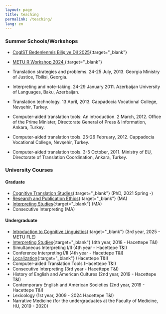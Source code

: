 ```yaml
---
layout: page
title: teaching
permalink: /teaching/
lang: en
---
```


### Summer Schools/Workshops

- [CogIST Bedenlenmiş Biliş ve Dil 2025](bedenlenmis_bilis.html){:target="_blank"} 
- [METU R Workshop 2024 ](courses/R.md){:target="_blank"} 

- Translation strategies and problems. 24-25 July, 2013. Georgia Ministry of Justice, Tbilisi, Georgia.
- Interpreting and note-taking. 24-29 January 2011. Azerbaijan University of Languages, Baku, Azerbaijan.
- Translation technology. 13 April, 2013. Cappadocia Vocational College, Nevşehir, Turkey.
- Computer-aided translation tools: An introduction. 2 March, 2012. Office of the Prime Minister, Directorate General of Press & Information, Ankara, Turkey.
- Computer-aided translation tools. 25-26 February, 2012. Cappadocia Vocational College, Nevşehir, Turkey.
- Computer-aided translation tools. 3-5 October, 2011. Ministry of EU, Directorate of Translation Coordination, Ankara, Turkey.

### University Courses

#### Graduate
- [Cognitive Translation Studies](https://alperkumcu.github.io/pdfs/imt721.pdf){:target="_blank"} (PhD, 2021 Spring -) 
- [Research and Publication Ethics](https://alperkumcu.github.io/pdfs/imt662.pdf){:target="_blank"} (MA)  
- [Interpreting Studies](int_stud.md){:target="_blank"} (MA)
- Consecutive Interpreting (MA)

#### Undergraduate
- [Introduction to Cognitive Linguistics](courses/cog_ling.md){:target="_blank"} (3rd year, 2025 - METU FLE)
- [Interpreting Studies](https://alperkumcu.github.io/pdfs/imt403.pdf){:target="_blank"} (4th year, 2018 - Hacettepe T&I)
- Simultaneous Interpreting I/II (4th year - Hacettepe T&I)
- Conference Interpreting I/II (4th year - Hacettepe T&I)
- [Localization](courses/loc.md){:target="_blank"} (Hacettepe T&I) 
- Computer-aided Translation Tools (Hacettepe T&I)
- Consecutive Interpreting (3rd year - Hacettepe T&I)
- History of English and American Cultures (2nd year, 2019 - Hacettepe T&I)
- Contemporary English and American Societies (2nd year, 2019 - Hacettepe T&I)
- Lexicology (1st year, 2009 - 2024 Hacettepe T&I)
- Narrative Medicine (for the undergraduates at the Faculty of Medicine, HU, 2019 - 2020)
